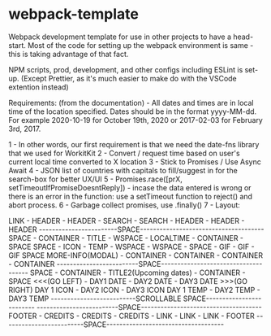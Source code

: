# webpack-template
Webpack development template for use in other projects to have a head-start. Most of the code for setting up the webpack environment is same - this is taking advantage of that fact.

NPM scripts, prod, development, and other configs including ESLint is set-up. (Except Prettier, as it's much easier to make do with the VSCode extention instead)


Requirements: (from the documentation) - All dates and times are in local time of the location specified. Dates should be in the format yyyy-MM-dd. For example 2020-10-19 for October 19th, 2020 or 2017-02-03 for February 3rd, 2017. 

1 - In other words, our first requirement is that we need the date-fns library that we used for WorkitKit
2 - Convert / request time based on user's current local time converted to X location
3 - Stick to Promises / Use Async Await 
4 - JSON list of countries with capitals to fill/suggest in for the search-box for better UX/UI
5 - Promises.race([prX, setTimeoutIfPromiseDoesntReply]) - incase the data entered is wrong or there is an error in the function: use a setTimeout function to reject() and abort process.
6 - Garbage collect promises, use .finally()
7 - Layout:

LINK - HEADER - HEADER - SEARCH - SEARCH - HEADER - HEADER - HEADER 
------------------------SPACE--------------------------------------
SPACE - CONTAINER - TITLE - WSPACE - LOCALTIME - CONTAINER - SPACE
SPACE - ICON - TEMP - WSPACE - WSPACE - SPACE - GIF - GIF - GIF  SPACE
MORE-INFO(MODAL) - CONTAINER - CONTAINER - CONTAINER - CONTAINER 
-------------------------SPACE-------------------------------------
SPACE - CONTAINER - TITLE2(Upcoming dates) - CONTAINER - SPACE
<<<(GO LEFT) - DAY1 DATE - DAY2 DATE - DAY3 DATE >>>(GO RIGHT)
               DAY 1 ICON - DAY2 ICON - DAY3 ICON
               DAY 1 TEMP - DAY2 TEMP - DAY3 TEMP
--------------------------SCROLLABLE SPACE-------------------------
-------------------------SPACE-------------------------------------
FOOTER - CREDITS - CREDITS - CREDITS - LINK - LINK - LINK - FOOTER
-------------------------SPACE------------------------------------
